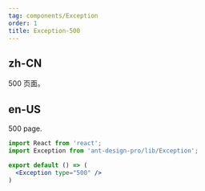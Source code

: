 ```yaml
---
tag: components/Exception
order: 1
title: Exception-500
---
```


## zh-CN

500 页面。

## en-US

500 page.

````jsx
import React from 'react';
import Exception from 'ant-design-pro/lib/Exception';

export default () => (
  <Exception type="500" />
)
````
